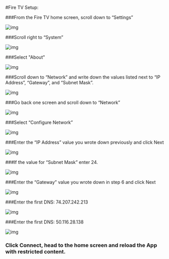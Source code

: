 
#Fire TV Setup:

###From the Fire TV home screen, scroll down to “Settings”

![img](http://proxydns.co/img/fire1.png)

###Scroll right to “System”

![img](http://proxydns.co/img/fire2.png)

###Select "About"

![img](http://proxydns.co/img/fire3.png)

###Scroll down to “Network” and write down the values listed next to “IP Address”, “Gateway”, and “Subnet Mask”.

![img](http://proxydns.co/img/fire4.png)

###Go back one screen and scroll down to “Network”

![img](http://proxydns.co/img/fire5.png)

###Select “Configure Network”

![img](http://proxydns.co/img/fire6.png)

###Enter the “IP Address” value you wrote down previously and click Next

![img](http://proxydns.co/img/fire7.png)

###If the value for “Subnet Mask” enter 24.

![img](http://proxydns.co/img/fire8.png)

###Enter the “Gateway” value you wrote down in step 6 and click Next

![img](http://proxydns.co/img/fire9.png)

###Enter the first DNS: 74.207.242.213

![img](http://proxydns.co/img/fire10.png)

###Enter the first DNS: 50.116.28.138

![img](http://proxydns.co/img/fire11.png)

### Click Connect, head to the home screen and reload the App with restricted content.

